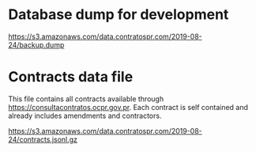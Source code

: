 # Database dump for development

https://s3.amazonaws.com/data.contratospr.com/2019-08-24/backup.dump

# Contracts data file

This file contains all contracts available through https://consultacontratos.ocpr.gov.pr. Each contract is self contained and already includes amendments and contractors.

https://s3.amazonaws.com/data.contratospr.com/2019-08-24/contracts.jsonl.gz
